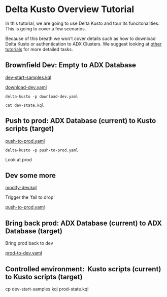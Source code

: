 # Delta Kusto Overview Tutorial

In this tutorial, we are going to use Delta Kusto and tour its funcitonalities.  This is going to cover a few scenarios.

Because of this breath we won't cover details such as how to download Delta Kusto or authentication to ADX Clusters.  We suggest looking at [other tutorials](README.md) for more detailed tasks.

## Brownfield Dev:  Empty to ADX Database

[dev-start-samples.kql](dev-start-samples.kql)

[download-dev.yaml](download-dev.yaml)

```
delta-kusto -p download-dev.yaml 
```

```
cat dev-state.kql
```

##  Push to prod:  ADX Database (current) to Kusto scripts (target)

[push-to-prod.yaml](push-to-prod.yaml)

```
delta-kusto -p push-to-prod.yaml
```

Look at prod

##  Dev some more

[modify-dev.kql](modify-dev.kql)

Trigger the 'fail to drop'

[push-to-prod.yaml](push-to-prod.yaml)

##  Bring back prod:  ADX Database (current) to ADX Database (target)

Bring prod back to dev

[prod-to-dev.yaml](prod-to-dev.yaml)

## Controlled environment:   Kusto scripts (current) to Kusto scripts (target)

cp dev-start-samples.kql prod-state.kql

